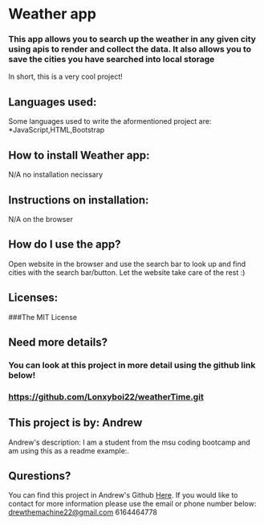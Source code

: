 # Weather app

  ### This app allows you to search up the weather in any given city using apis to render and collect the data. It also allows you to save the cities you have searched into local storage
  In short, this is a very cool project!

  ## Languages used:
  Some languages used to write the aformentioned project are:
  *JavaScript,HTML,Bootstrap

  ## How to install Weather app:
  N/A no installation necissary

  ## Instructions on installation:
  N/A on the browser
  
  ## How do I use the app?
  Open website in the browser and use the search bar to look up and find cities with the search bar/button. Let the website take care of the rest :)

  ## Licenses:
  ###The MIT License


  ## Need more details?

  ### You can look at this project in more detail using the github link below!
  ### https://github.com/Lonxyboi22/weatherTime.git


  ## This project is by: Andrew
  Andrew's description: I am a student from the msu coding bootcamp and am using this as a readme example:.

  ## Qurestions?
  You can find this project in Andrew's Github [Here](https://github.com/Lonxyboi22/).
  If you would like to contact for more information please use the email or phone number below:
  drewthemachine22@gmail.com
  6164464778
